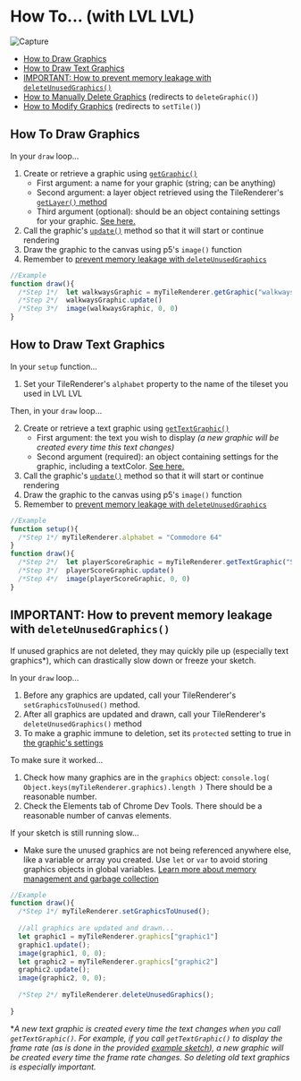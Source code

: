 # How To... (with LVL LVL)

![Capture](https://user-images.githubusercontent.com/56776763/180682856-cc484d52-4551-4bb3-8644-a7a92b1935c9.PNG)

- [How to Draw Graphics](Instructions_HowTo_withLVLLVL.md#how-to-draw-graphics)
- [How to Draw Text Graphics](Instructions_HowTo_withLVLLVL.md#how-to-draw-text-graphics)
- [IMPORTANT: How to prevent memory leakage with `deleteUnusedGraphics()`](Instructions_HowTo_withLVLLVL.md#important-how-to-prevent-memory-leakage-with-deleteunusedgraphics)
- [How to Manually Delete Graphics](Instructions_withLVLLVL.md#deletegraphic) (redirects to `deleteGraphic()`)
- [How to Modify Graphics](Instructions_withLVLLVL.md#settile) (redirects to `setTile()`)

## How To Draw Graphics
In your `draw` loop...
1. Create or retrieve a graphic using [`getGraphic()`](Instructions_withLVLLVL.md#getGraphic)
    - First argument: a name for your graphic (string; can be anything)
    - Second argument: a layer object retrieved using the TileRenderer's [`getLayer()` method](Instructions_withLVLLVL.md#getlayer)
    - Third argument (optional): should be an object containing settings for your graphic. [See here.](Instructions_withLVLLVL.md#getGraphic)
2. Call the graphic's [`update()`](Instructions_withLVLLVL.md#update) method so that it will start or continue rendering
3. Draw the graphic to the canvas using p5's `image()` function
4. Remember to [prevent memory leakage with `deleteUnusedGraphics`](Instructions_HowTo_withLVLLVL.md#important-how-to-prevent-memory-leakage-with-deleteunusedgraphics)
```javascript
//Example
function draw(){
  /*Step 1*/  let walkwaysGraphic = myTileRenderer.getGraphic("walkways", walkwaysLayer, walkwaysSettings )
  /*Step 2*/  walkwaysGraphic.update()
  /*Step 3*/  image(walkwaysGraphic, 0, 0)
}
```
## How to Draw Text Graphics
In your `setup` function...
1. Set your TileRenderer's `alphabet` property to the name of the tileset you used in LVL LVL

Then, in your `draw` loop...

2. Create or retrieve a text graphic using [`getTextGraphic()`](Instructions_withLVLLVL.md#getTextGraphic)
    - First argument: the text you wish to display *(a new graphic will be created every time this text changes)*
    - Second argument (required): an object containing settings for the graphic, including a textColor. [See here.](Instructions_withLVLLVL.md#getTextGraphic)
3. Call the graphic's [`update()`](Instructions_withLVLLVL.md#update) method so that it will start or continue rendering
4. Draw the graphic to the canvas using p5's `image()` function
5. Remember to [prevent memory leakage with `deleteUnusedGraphics`](Instructions_HowTo_withLVLLVL.md#important-how-to-prevent-memory-leakage-with-deleteunusedgraphics)
```javascript
//Example
function setup(){
  /*Step 1*/ myTileRenderer.alphabet = "Commodore 64"
}
function draw(){
  /*Step 2*/  let playerScoreGraphic = myTileRenderer.getTextGraphic("Score: " + playerScore, myTextSettings )
  /*Step 3*/  playerScoreGraphic.update()
  /*Step 4*/  image(playerScoreGraphic, 0, 0)
}
```
## IMPORTANT: How to prevent memory leakage with `deleteUnusedGraphics()`
If unused graphics are not deleted, they may quickly pile up (especially text graphics*), which can drastically slow down or freeze your sketch.

In your `draw` loop...
1. Before any graphics are updated, call your TileRenderer's `setGraphicsToUnused()` method.
2. After all graphics are updated and drawn, call your TileRenderer's `deleteUnusedGraphics()` method
3. To make a graphic immune to deletion, set its `protected` setting to true in [the graphic's settings](Instructions_withLVLLVL.md#getGraphic)

To make sure it worked...
1. Check how many graphics are in the `graphics` object: `console.log( Object.keys(myTileRenderer.graphics).length )` There should be a reasonable number.
2. Check the Elements tab of Chrome Dev Tools. There should be a reasonable number of canvas elements.

If your sketch is still running slow...
- Make sure the unused graphics are not being referenced anywhere else, like a variable or array you created. Use `let` or `var` to avoid storing graphics objects in global variables. [Learn more about memory management and garbage collection](https://javascript.info/garbage-collection)
```javascript
//Example
function draw(){
  /*Step 1*/ myTileRenderer.setGraphicsToUnused();
  
  //all graphics are updated and drawn...
  let graphic1 = myTileRenderer.graphics["graphic1"]
  graphic1.update();
  image(graphic1, 0, 0);
  let graphic2 = myTileRenderer.graphics["graphic2"]
  graphic2.update();
  image(graphic2, 0, 0);
  
  /*Step 2*/ myTileRenderer.deleteUnusedGraphics();
  
}
```
**A new text graphic is created every time the text changes when you call `getTextGraphic()`. For example, if you call `getTextGraphic()` to display the frame rate (as is done in the provided [example sketch](Instructions_withLVLLVL.md#example-sketch)), a new graphic will be created every time the frame rate changes. So deleting old text graphics is especially important.*
